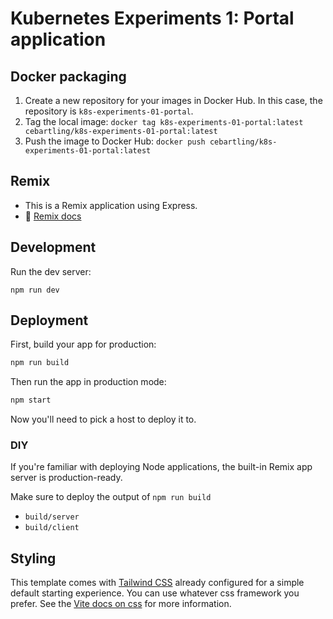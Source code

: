 # Kubernetes Experiments 1: Portal application

## Docker packaging

1. Create a new repository for your images in Docker Hub. In this case, the repository is `k8s-experiments-01-portal`.
1. Tag the local image: `docker tag k8s-experiments-01-portal:latest cebartling/k8s-experiments-01-portal:latest`
1. Push the image to Docker Hub: `docker push cebartling/k8s-experiments-01-portal:latest`



## Remix

- This is a Remix application using Express.
- 📖 [Remix docs](https://remix.run/docs)

## Development

Run the dev server:

```shellscript
npm run dev
```

## Deployment

First, build your app for production:

```sh
npm run build
```

Then run the app in production mode:

```sh
npm start
```

Now you'll need to pick a host to deploy it to.

### DIY

If you're familiar with deploying Node applications, the built-in Remix app server is production-ready.

Make sure to deploy the output of `npm run build`

- `build/server`
- `build/client`

## Styling

This template comes with [Tailwind CSS](https://tailwindcss.com/) already configured for a simple default starting
experience. You can use whatever css framework you prefer. See
the [Vite docs on css](https://vitejs.dev/guide/features.html#css) for more information.
